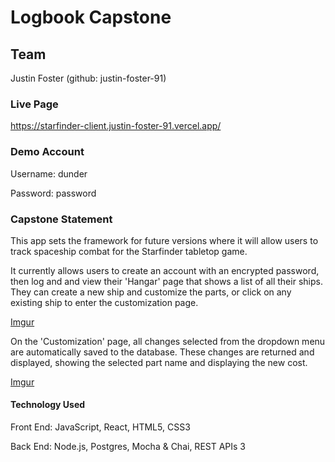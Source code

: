 # Logbook Capstone


## Team
Justin Foster (github: justin-foster-91)


### Live Page
https://starfinder-client.justin-foster-91.vercel.app/


### Demo Account
Username: dunder

Password: password


### Capstone Statement
This app sets the framework for future versions where it will allow users to track spaceship combat for the Starfinder tabletop game. 

It currently allows users to create an account with an encrypted password, then log and and view their 'Hangar' page that shows a list of all their ships. They can create a new ship and customize the parts, or click on any existing ship to enter the customization page.

[Imgur](https://i.imgur.com/oEjakqP.png)

On the 'Customization' page, all changes selected from the dropdown menu are automatically saved to the database. These changes are returned and displayed, showing the selected part name and displaying the new cost.

[Imgur](https://i.imgur.com/QmTNSON.png)


#### Technology Used
Front End: JavaScript, React, HTML5, CSS3 

Back End: Node.js, Postgres, Mocha & Chai, REST APIs 3 
